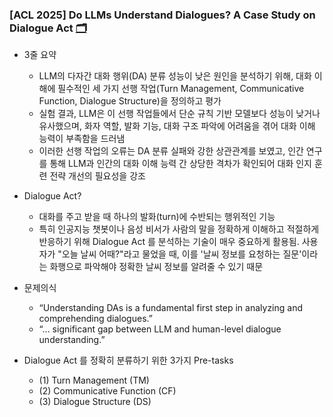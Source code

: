 ### [ACL 2025] Do LLMs Understand Dialogues? A Case Study on Dialogue Act [🗂️](https://aclanthology.org/2025.acl-long.1271/)


- 3줄 요약
  - LLM의 다자간 대화 행위(DA) 분류 성능이 낮은 원인을 분석하기 위해, 대화 이해에 필수적인 세 가지 선행 작업(Turn Management, Communicative Function, Dialogue Structure)을 정의하고 평가
  - 실험 결과, LLM은 이 선행 작업들에서 단순 규칙 기반 모델보다 성능이 낮거나 유사했으며, 화자 역할, 발화 기능, 대화 구조 파악에 어려움을 겪어 대화 이해 능력이 부족함을 드러냄
  - 이러한 선행 작업의 오류는 DA 분류 실패와 강한 상관관계를 보였고, 인간 연구를 통해 LLM과 인간의 대화 이해 능력 간 상당한 격차가 확인되어 대화 인지 훈련 전략 개선의 필요성을 강조

- Dialogue Act?
  - 대화를 주고 받을 때 하나의 발화(turn)에 수반되는 행위적인 기능
  - 특히 인공지능 챗봇이나 음성 비서가 사람의 말을 정확하게 이해하고 적절하게 반응하기 위해 Dialogue Act 를 분석하는 기술이 매우 중요하게 활용됨. 사용자가 "오늘 날씨 어때?"라고 물었을 때, 이를 '날씨 정보를 요청하는 질문'이라는 화행으로 파악해야 정확한 날씨 정보를 알려줄 수 있기 때문
 
- 문제의식
  - “Understanding DAs is a fundamental first step in analyzing and comprehending dialogues.”
  - “... significant gap between LLM and human-level dialogue understanding.”

- Dialogue Act 를 정확히 분류하기 위한 3가지 Pre-tasks
  - (1) Turn Management (TM)
  - (2) Communicative Function (CF)
  - (3) Dialogue Structure (DS)
